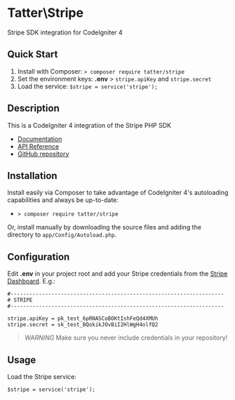 # Tatter\Stripe
Stripe SDK integration for CodeIgniter 4

## Quick Start

1. Install with Composer: `> composer require tatter/stripe`
2. Set the environment keys: **.env** > `stripe.apiKey` and `stripe.secret`
3. Load the service: `$stripe = service('stripe');`

## Description

This is a CodeIgniter 4 integration of the Stripe PHP SDK

* [Documentation](https://stripe.com/docs)
* [API Reference](https://stripe.com/docs/api)
* [GitHub repository](https://github.com/stripe/stripe-php)

## Installation

Install easily via Composer to take advantage of CodeIgniter 4's autoloading capabilities
and always be up-to-date:
* `> composer require tatter/stripe`

Or, install manually by downloading the source files and adding the directory to
`app/Config/Autoload.php`.

## Configuration

Edit **.env** in your project root and add your Stripe credentials from the
[Stripe Dashboard](https://dashboard.stripe.com/account/apikeys). E.g.:

```
#--------------------------------------------------------------------
# STRIPE
#--------------------------------------------------------------------

stripe.apiKey = pk_test_6pRNASCoBOKtIshFeQd4XMUh
stripe.secret = sk_test_BQokikJOvBiI2HlWgH4olfQ2
```

> *WARNING* Make sure you never include credentials in your repository!

## Usage

Load the Stripe service:

	$stripe = service('stripe');

